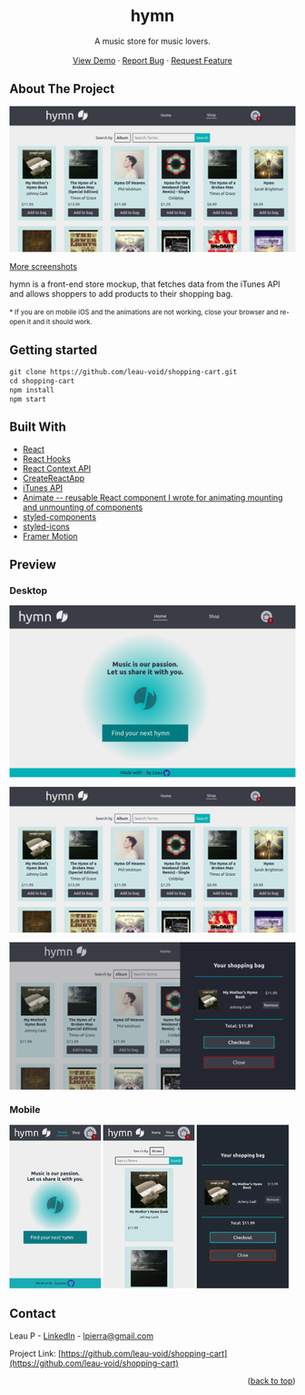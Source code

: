 <div id="top"></div>
<h1 align="center">hymn</h1>

  <p align="center">
    A music store for music lovers.
    <br />
    <br />
    <a href="https://leau-void.github.io/shopping-cart">View Demo</a>
    ·
    <a href="https://github.com/leau-void/shopping-cart/issues">Report Bug</a>
    ·
    <a href="https://github.com/leau-void/shopping-cart">Request Feature</a>
  </p>
</div>

## About The Project

[![Storefront](demo/storefront.png)](https://leau-void.github.io/shopping-cart/)

<a href="#preview">More screenshots</a>

hymn is a front-end store mockup, that fetches data from the iTunes API and allows shoppers to add products to their shopping bag.

<small>* If you are on mobile iOS and the animations are not working, close your browser and re-open it and it should work.</small>


## Getting started

```
git clone https://github.com/leau-void/shopping-cart.git
cd shopping-cart
npm install
npm start
```

## Built With

- [React](https://reactjs.org/)
- [React Hooks](https://reactjs.org/docs/hooks-intro.html)
- [React Context API](https://reactjs.org/docs/context.html)
- [CreateReactApp](https://github.com/facebook/create-react-app/)
- [iTunes API](https://resources.organicfruitapps.com/documentation/itunes-store-web-service-search-api/)
- [Animate -- reusable React component I wrote for animating mounting and unmounting of components](src/utils/Animate.js)
- [styled-components](https://styled-components.com/)
- [styled-icons](https://github.com/styled-icons/styled-icons)
- [Framer Motion](https://www.framer.com/motion/)

## Preview

### Desktop
[![Storefront](demo/homepage.png)](https://leau-void.github.io/shopping-cart/)

[![Storefront](demo/storefront.png)](https://leau-void.github.io/shopping-cart/)

[![Storefront](demo/cart.png)](https://leau-void.github.io/shopping-cart/)

### Mobile 
[<img src="./demo/homepage-mobile.png" width="32%"/>](https://leau-void.github.io/shopping-cart/)
[<img src="./demo/storefront-mobile.png" width="32%"/>](https://leau-void.github.io/shopping-cart/)
[<img src="./demo/cart-mobile.png" width="32%"/>](https://leau-void.github.io/shopping-cart/)

## Contact

Leau P - [LinkedIn](https://www.linkedin.com/in/leau-p) - lpierra@gmail.com

Project Link: [https://github.com/leau-void/shopping-cart](https://github.com/leau-void/shopping-cart)

<p align="right">(<a href="#top">back to top</a>)</p>

